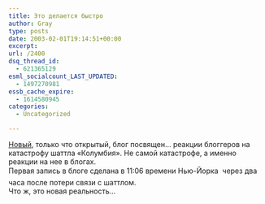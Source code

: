 ```yaml
---
title: Это делается быстро
author: Gray
type: posts
date: 2003-02-01T19:14:51+00:00
excerpt:
url: /2400
dsq_thread_id:
  - 621365129
esml_socialcount_LAST_UPDATED:
  - 1497270981
essb_cache_expire:
  - 1614580945
categories:
  - Uncategorized

---
```








<a href="http://radio.weblogs.com/0113212/" target="_blank">Новый</a>, только что открытый, блог посвящен&hellip; реакции блоггеров на катастрофу шаттла &laquo;Колумбия&raquo;. Не самой катастрофе, а&nbsp;именно реакции на нее в&nbsp;блогах.  
Первая запись в&nbsp;блоге сделана в&nbsp;11:06&nbsp;времени <nobr>Нью-Йорка&nbsp;&#151;</nobr> через два часа после потери связи с&nbsp;шаттлом.  
Что&nbsp;ж, это новая реальность&hellip;